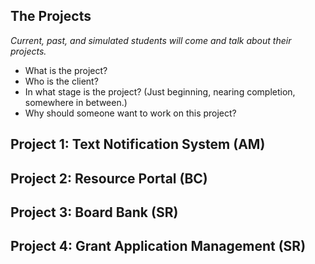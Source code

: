 The Projects
------------

*Current, past, and simulated students will come and talk about their
projects.*

* What is the project?
* Who is the client?
* In what stage is the project?  (Just beginning, nearing completion,
  somewhere in between.)
* Why should someone want to work on this project?

Project 1: Text Notification System (AM)
----------------------------------------

Project 2: Resource Portal (BC)
-------------------------------

Project 3: Board Bank (SR)
--------------------------

Project 4: Grant Application Management (SR)
--------------------------------------------
